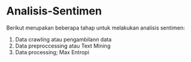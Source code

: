 # Analisis-Sentimen
Berikut merupakan beberapa tahap untuk melakukan analisis sentimen:
1. Data crawling atau pengambilann data
2. Data preproccessing atau Text Mining
3. Data processing; Max Entropi
